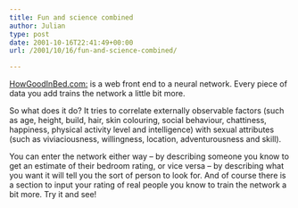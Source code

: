 ```yaml
---
title: Fun and science combined
author: Julian
type: post
date: 2001-10-16T22:41:49+00:00
url: /2001/10/16/fun-and-science-combined/

---
```

[HowGoodInBed.com:][1] is a web front end to a neural network. Every piece of data you add trains the network a little bit more.
  
So what does it do? It tries to correlate externally observable factors (such as age, height, build, hair, skin colouring, social behaviour, chattiness, happiness, physical activity level and intelligence) with sexual attributes (such as viviaciousness, willingness, location, adventurousness and skill).
  
You can enter the network either way &#8211; by describing someone you know to get an estimate of their bedroom rating, or vice versa &#8211; by describing what you want it will tell you the sort of person to look for. And of course there is a section to input your rating of real people you know to train the network a bit more. Try it and see!

 [1]: http://www.howgoodinbed.com
